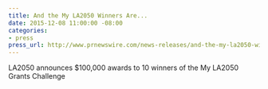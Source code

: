 ```yaml
---
title: And the My LA2050 Winners Are...
date: 2015-12-08 11:00:00 -08:00
categories:
- press
press_url: http://www.prnewswire.com/news-releases/and-the-my-la2050-winners-are-300189904.html?tc=eml_cleartime
---
```


LA2050 announces $100,000 awards to 10 winners of the My LA2050 Grants Challenge

